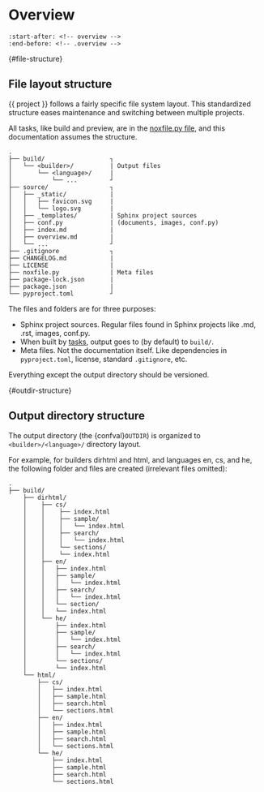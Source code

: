 # Overview

```{include} ../../README.md
:start-after: <!-- overview -->
:end-before: <!-- .overview -->
```

{#file-structure}

## File layout structure

{{ project }} follows a fairly specific file system layout. This standardized structure eases maintenance and switching between multiple projects.

All tasks, like build and preview, are in the [noxfile.py file](#nox-tasks), and this documentation assumes the structure.

```
.
├── build/                  ┐
│   └── <builder>/          | Output files
│       └── <language>/     |
│           └── ...         ┘
├── source/                 ┐
│   ├── _static/            |
│   │   ├── favicon.svg     |
│   │   └── logo.svg        |
│   ├── _templates/         | Sphinx project sources
│   ├── conf.py             | (documents, images, conf.py)
│   ├── index.md            |
│   ├── overview.md         |
│   └── ...                 ┘
├── .gitignore              ┐
├── CHANGELOG.md            |
├── LICENSE                 |
├── noxfile.py              | Meta files
├── package-lock.json       |
├── package.json            |
└── pyproject.toml          ┘
```

The files and folders are for three purposes:

- Sphinx project sources. Regular files found in Sphinx projects like .md, .rst, images, conf.py.
- When built by [tasks](#nox-tasks), output goes to (by default) to `build/`.
- Meta files. Not the documentation itself. Like dependencies in `pyproject.toml`, license, standard `.gitignore`, etc.

Everything except the output directory should be versioned.

{#outdir-structure}

## Output directory structure

The output directory (the {confval}`OUTDIR`) is organized to `<builder>/<language>/` directory layout.

For example, for builders dirhtml and html, and languages en, cs, and he, the following folder and files are created (irrelevant files omitted):

```
.
├── build/
    ├── dirhtml/
    │    ├── cs/
    │    │    ├── index.html
    │    │    ├── sample/
    │    │    │   └── index.html
    │    │    ├── search/
    │    │    │   └── index.html
    │    │    └── sections/
    │    │    └── index.html
    │    ├── en/
    │    │   ├── index.html
    │    │   ├── sample/
    │    │   │   └── index.html
    │    │   ├── search/
    │    │   │   └── index.html
    │    │   └── section/
    │    │   └── index.html
    │    └── he/
    │        ├── index.html
    │        ├── sample/
    │        │   └── index.html
    │        ├── search/
    │        │   └── index.html
    │        └── sections/
    │        └── index.html
    └── html/
        ├── cs/
        │   ├── index.html
        │   ├── sample.html
        │   ├── search.html
        │   └── sections.html
        ├── en/
        │   ├── index.html
        │   ├── sample.html
        │   ├── search.html
        │   └── sections.html
        └── he/
            ├── index.html
            ├── sample.html
            ├── search.html
            └── sections.html
```
